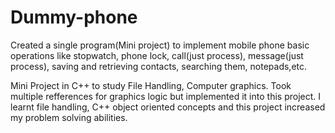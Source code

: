 # Dummy-phone
Created a single program(Mini project) to implement mobile phone basic operations like stopwatch, phone lock, call(just process), message(just process), saving and retrieving contacts, searching them, notepads,etc. 

Mini Project in C++ to study File Handling, Computer graphics.
Took multiple refferences for graphics logic but implemented it into this project.
I learnt file handling, C++ object oriented concepts and this project increased my problem solving abilities.
